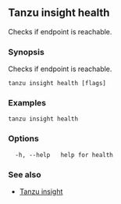 ## Tanzu insight health

Checks if endpoint is reachable.

### <a id='synopsis'></a>Synopsis

Checks if endpoint is reachable.

```console
tanzu insight health [flags]
```

### <a id='examples'></a>Examples

```console
tanzu insight health
```

### <a id='options'></a>Options

```console
  -h, --help   help for health
```

### <a id='see-also'></a>See also

* [Tanzu insight](insight.md)
